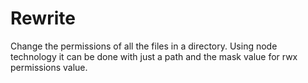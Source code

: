 # Rewrite

Change the permissions of all the files in a directory. Using node technology it can be done with just a path and the mask value for rwx permissions value.
